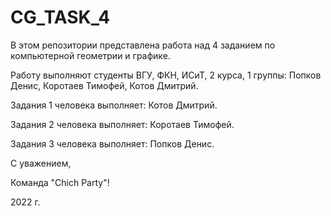 # CG_TASK_4

В этом репозитории представлена работа над 4 заданием по компьютерной геометрии и графике.

Работу выполняют студенты ВГУ, ФКН, ИСиТ, 2 курса, 1 группы: Попков Денис, Коротаев Тимофей, Котов Дмитрий.

Задания 1 человека выполняет: Котов Дмитрий.

Задания 2 человека выполняет: Коротаев Тимофей.

Задания 3 человека выполняет: Попков Денис.


С уважением,

Команда "Chich Party"!


2022 г.
